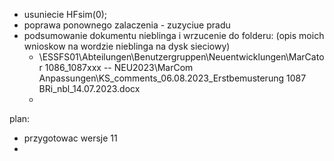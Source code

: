 - usuniecie HFsim(0);
- poprawa ponownego zalaczenia - zuzyciue pradu
- podsumowanie dokumentu nieblinga i wrzucenie do folderu: (opis moich wnioskow na wordzie nieblinga na dysk sieciowy)
	- \\ESSFS01\Abteilungen\Benutzergruppen\Neuentwicklungen\MarCator 1086_1087xxx -- NEU2023\MarCom Anpassungen\KS_comments_06.08.2023_Erstbemusterung 1087 BRi_nbl_14.07.2023.docx
	- 

plan:
- przygotowac wersje 11
- 